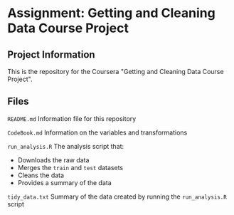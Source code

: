 # Assignment: Getting and Cleaning Data Course Project

## Project Information
This is the repository for the Coursera "Getting and Cleaning Data Course Project". 

## Files

`README.md` Information file for this repository

`CodeBook.md` Information on the variables and transformations

`run_analysis.R` The analysis script that:
- Downloads the raw data
- Merges the `train` and `test` datasets
- Cleans the data
- Provides a summary of the data

`tidy_data.txt` Summary of the data created by running the `run_analysis.R` script